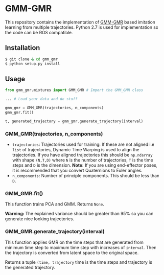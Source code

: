 # GMM-GMR

This repository contains the implementation of [GMM-GMR](https://ieeexplore.ieee.org/document/4126276/) based imitation learning
from multiple trajectories. Python 2.7 is used for implementation so the
code can be ROS compatible.

## Installation

```sh
$ git clone & cd gmm_gmr
$ python setup.py install
```

## Usage

```python
from gmm_gmr.mixtures import GMM_GMR # Import the GMM_GMR class

... # Load your data and do stuff

gmm_gmr = GMM_GMR(trajectories, n_components)
gmm_gmr.fit()

t, generated_trajectory = gmm_gmr.generate_trajectory(interval)
```

### GMM_GMR(trajectories, n_components)

* ```trajectories```: Trajectories used for training. If these are not
aligned i.e ```list``` of trajectories, Dynamic Time Warping is used to align the trajectories. 
If you have aligned trajectories this should be ```np.ndarray``` with shape ```(N,T,D)``` where
```N``` is the number of trajectories, ```T``` is the time steps and ```D``` is the
dimension. **Note:** If you are using end-effector poses, it is recommended
that you convert Quaternions to Euler angles.
* ```n_components```: Number of principle components. This should be less than ```D```.

### GMM_GMR.fit()
This function trains PCA and GMM. Returns ```None```.

**Warning:** The explained variance should be greater than 95% so you can
generate nice looking trajectories.

### GMM_GMR.generate_trajectory(interval)
This function applies GMR on the time steps that are generated from minimum 
time step to maximum time step with increases of ```interval```. Then the trajectory is
converted from latent space to the original space.

Returns a tuple ```(time, trajectory``` time is the time steps and trajectory is 
the generated trajectory.